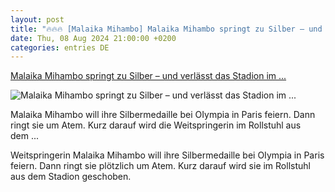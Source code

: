 ```yaml
---
layout: post
title: "🔥🔥🔥 [Malaika Mihambo] Malaika Mihambo springt zu Silber – und verlässt das Stadion im ..."
date: Thu, 08 Aug 2024 21:00:00 +0200
categories: entries DE
---
```

[Malaika Mihambo springt zu Silber – und verlässt das Stadion im ...](https://www.stern.de/sport/olympia/malaika-mihambo-springt-zu-silber---und-verlaesst-das-stadion-im-rollstuhl-34965142.html)

![Malaika Mihambo springt zu Silber – und verlässt das Stadion im ...](https://image.stern.de/34965156/t/5-/v4/w1440/r1.7778/-/malaika-mihambo-olympia-rollstuhl.jpg)

Malaika Mihambo will ihre Silbermedaille bei OIympia in Paris feiern. Dann ringt sie um Atem. Kurz darauf wird die Weitspringerin im Rollstuhl aus dem ...

Weitspringerin Malaika Mihambo will ihre Silbermedaille bei OIympia in Paris feiern. Dann ringt sie plötzlich um Atem. Kurz darauf wird sie im Rollstuhl aus dem Stadion geschoben.

